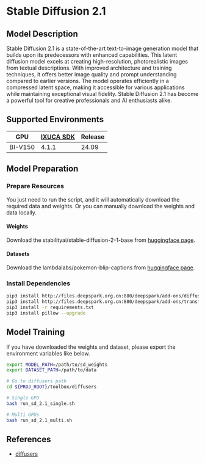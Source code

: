 # Stable Diffusion 2.1

## Model Description

Stable Diffusion 2.1 is a state-of-the-art text-to-image generation model that builds upon its predecessors with
enhanced capabilities. This latent diffusion model excels at creating high-resolution, photorealistic images from
textual descriptions. With improved architecture and training techniques, it offers better image quality and prompt
understanding compared to earlier versions. The model operates efficiently in a compressed latent space, making it
accessible for various applications while maintaining exceptional visual fidelity. Stable Diffusion 2.1 has become a
powerful tool for creative professionals and AI enthusiasts alike.

## Supported Environments

| GPU    | [IXUCA SDK](https://gitee.com/deep-spark/deepspark#%E5%A4%A9%E6%95%B0%E6%99%BA%E7%AE%97%E8%BD%AF%E4%BB%B6%E6%A0%88-ixuca) | Release |
|--------|-----------|---------|
| BI-V150 | 4.1.1     |  24.09  |

## Model Preparation

### Prepare Resources

You just need to run the script, and it will automatically download the required data and weights. Or you can manually
download the weights and data locally.

#### Weights

Download the stabilityai/stable-diffusion-2-1-base from [huggingface
page](https://huggingface.co/stabilityai/stable-diffusion-2-1-base).

#### Datasets

Download the lambdalabs/pokemon-blip-captions  from [huggingface
page](https://huggingface.co/datasets/lambdalabs/pokemon-blip-captions).

### Install Dependencies

```bash
pip3 install http://files.deepspark.org.cn:880/deepspark/add-ons/diffusers-0.29.0-py3-none-any.whl
pip3 install http://files.deepspark.org.cn:880/deepspark/add-ons/transformers-4.38.1-py3-none-any.whl
pip3 install -r requirements.txt
pip3 install pillow --upgrade
```

## Model Training

If you have downloaded the weights and dataset, please export the environment variables like below.

```bash
export MODEL_PATH=/path/to/sd_weights
export DATASET_PATH=/path/to/data
```

```bash
# Go to diffusers path
cd ${PROJ_ROOT}/toolbox/diffusers

# Single GPU
bash run_sd_2.1_single.sh

# Multi GPUs
bash run_sd_2.1_multi.sh
```

## References

- [diffusers](https://github.com/huggingface/diffusers)
